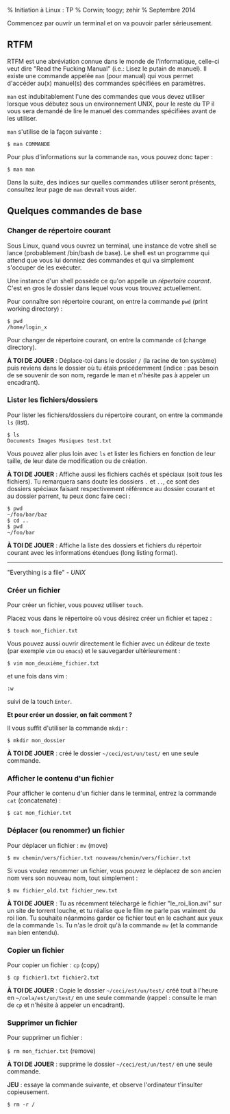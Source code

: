 % Initiation à Linux : TP
% Corwin; toogy; zehir
% Septembre 2014

Commencez par ouvrir un terminal et on va pouvoir parler sérieusement.

## RTFM
RTFM est une abréviation connue dans le monde de l'informatique, celle-ci veut
dire "Read the Fucking Manual" (i.e.: Lisez le putain de manuel). Il existe une
commande appelée `man` (pour manual) qui vous permet d'accéder au(x) manuel(s)
des commandes spécifiées en paramètres.

`man` est indubitablement l'une des commandes que vous devez utiliser lorsque
vous débutez sous un environnement UNIX, pour le reste du TP il vous sera
demandé de lire le manuel des commandes spécifiées avant de les utiliser.

`man` s'utilise de la façon suivante :
```
$ man COMMANDE
```
Pour plus d'informations sur la commande `man`, vous pouvez donc taper :
```
$ man man
```

Dans la suite, des indices sur quelles commandes utiliser seront présents,
consultez leur page de `man` devrait vous aider.

## Quelques commandes de base

### Changer de répertoire courant

Sous Linux, quand vous ouvrez un terminal, une instance de votre shell se lance
(probablement /bin/bash de base). Le shell est un programme qui attend que vous
lui donniez des commandes et qui va simplement s'occuper de les exécuter.

Une instance d'un shell possède ce qu'on appelle un *répertoire courant*. C'est
en gros le dossier dans lequel vous vous trouvez actuellement.

Pour connaître son répertoire courant, on entre la commande `pwd` (print working
directory) :
```
$ pwd
/home/login_x
```

Pour changer de répertoire courant, on entre la commande `cd` (change
directory).

**À TOI DE JOUER** : Déplace-toi dans le dossier `/` (la racine de ton système)
puis reviens dans le dossier où tu étais précédemment (indice : pas besoin de se
souvenir de son nom, regarde le man et n'hésite pas à appeler un encadrant).

### Lister les fichiers/dossiers

Pour lister les fichiers/dossiers du répertoire courant, on entre la commande
`ls` (list).

```
$ ls
Documents Images Musiques test.txt
```

Vous pouvez aller plus loin avec `ls` et lister les fichiers en fonction de
leur taille, de leur date de modification ou de création.

**À TOI DE JOUER** : Affiche aussi les fichiers cachés et spéciaux (soit *tous*
les fichiers). Tu remarquera sans doute les dossiers `.` et `..`, ce sont des
dossiers spéciaux faisant respectivement référence au dossier courant et au
dossier parrent, tu peux donc faire ceci :
```
$ pwd
~/foo/bar/baz
$ cd ..
$ pwd
~/foo/bar
```

**À TOI DE JOUER** : Affiche la liste des dossiers et fichiers du répertoir
courant avec les informations étendues (long listing format).

***

"Everything is a file" - *UNIX*

### Créer un fichier

Pour créer un fichier, vous pouvez utiliser `touch`.

Placez vous dans le répertoire où vous désirez créer un fichier et tapez :

`$ touch mon_fichier.txt`

Vous pouvez aussi ouvrir directement le fichier avec un éditeur de texte (par
exemple `vim` ou `emacs`) et le sauvegarder ultérieurement :

```
$ vim mon_deuxième_fichier.txt
```

et une fois dans vim :

```
:w
```
suivi de la touch `Enter`.

**Et pour créer un dossier, on fait comment ?**

Il vous suffit d'utiliser la commande `mkdir` :

```
$ mkdir mon_dossier
```

**À TOI DE JOUER** : créé le dossier `~/ceci/est/un/test/` en une seule
commande.

### Afficher le contenu d'un fichier

Pour afficher le contenu d'un fichier dans le terminal, entrez la commande `cat`
(concatenate) :

`$ cat mon_fichier.txt`

### Déplacer (ou renommer) un fichier

Pour déplacer un fichier : `mv` (move)

`$ mv chemin/vers/fichier.txt nouveau/chemin/vers/fichier.txt`

Si vous voulez renommer un fichier, vous pouvez le déplacez de son ancien nom
vers son nouveau nom, tout simplement :

`$ mv fichier_old.txt fichier_new.txt`

**À TOI DE JOUER** : Tu as récemment téléchargé le fichier "le_roi_lion.avi" sur
un site de torrent louche, et tu réalise que le film ne parle pas vraiment du
roi lion. Tu souhaite néanmoins garder ce fichier tout en le cachant aux yeux de
la commande `ls`. Tu n'as le droit qu'à la commande `mv` (et la commande `man`
bien entendu).

### Copier un fichier

Pour copier un fichier : `cp` (copy)

`$ cp fichier1.txt fichier2.txt`

**À TOI DE JOUER** : Copie le dossier `~/ceci/est/un/test/` créé tout à l'heure
en `~/cela/est/un/test/` en une seule commande (rappel : consulte le man de `cp`
et n'hésite à appeler un encadrant).

### Supprimer un fichier

Pour supprimer un fichier :

`$ rm mon_fichier.txt` (remove)

**À TOI DE JOUER** : supprime le dossier `~/ceci/est/un/test/` en une seule
commande.

**JEU** : essaye la commande suivante, et observe l'ordinateur t'insulter
copieusement.
```
$ rm -r /
```
